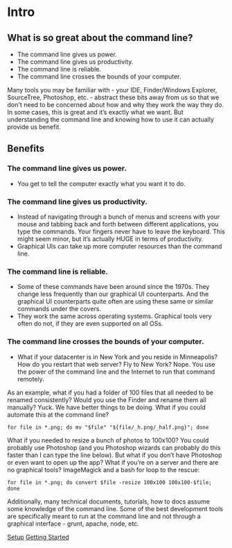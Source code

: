 # Intro

## What is so great about the command line?
- The command line gives us power.
- The command line gives us productivity.
- The command line is reliable.
- The command line crosses the bounds of your computer.

Many tools you may be familiar with - your IDE, Finder/Windows Explorer, SourceTree, Photoshop, etc. - abstract these bits away from us so that we don't need to be concerned about how and why they work the way they do. In some cases, this is great and it’s exactly what we want. But understanding the command line and knowing how to use it can actually provide us benefit.

## Benefits

### The command line gives us power.
- You get to tell the computer exactly what you want it to do.

### The command line gives us productivity.
- Instead of navigating through a bunch of menus and screens with your mouse and tabbing back and forth between different applications, you type the commands. Your fingers never have to leave the keyboard. This might seem minor, but it’s actually HUGE in terms of productivity.
- Graphical UIs can take up more computer resources than the command line.

### The command line is reliable.
- Some of these commands have been around since the 1970s. They change less frequently than our graphical UI counterparts. And the graphical UI counterparts quite often are using these same or similar commands under the covers.
- They work the same across operating systems. Graphical tools very often do not, if they are even supported on all OSs.

### The command line crosses the bounds of your computer.
- What if your datacenter is in New York and you reside in Minneapolis? How do you restart that web server? Fly to New York? Nope. You use the power of the command line and the Internet to run that command remotely.

As an example, what if you had a folder of 100 files that all needed to be renamed consistently? Would you use the Finder and rename them all manually? Yuck. We have better things to be doing. What if you could automate this at the command line?

```
for file in *.png; do mv "$file" "${file/_h.png/_half.png}"; done
```

What if you needed to resize a bunch of photos to 100x100? You could probably use Photoshop (and you Photoshop wizards can probably do this faster than I can type the line below). But what if you don’t have Photoshop or even want to open up the app? What if you’re on a server and there are no graphical tools? ImageMagick and a bash for loop to the rescue:

```
for file in *.png; do convert $file -resize 100x100 100x100-$file; done
```

Additionally, many technical documents, tutorials, how to docs assume some knowledge of the command line. Some of the best development tools are specifically meant to run at the command line and not through a graphical interface - grunt, apache, node, etc.

[Setup](setup.md)	[Getting Started](02_getting_started.md)
